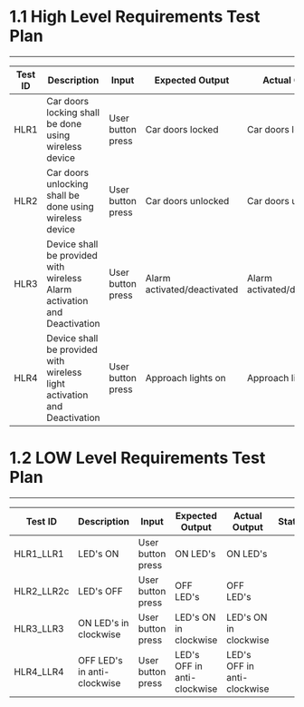 # 1.1 High Level Requirements Test Plan
---

|Test ID | Description | Input | Expected Output | Actual Output | Status|
| -------- | ------------- | ---------------------- | -------------- | ---------- | -------------- |
| HLR1 | Car doors locking shall be done using wireless device| User button press | Car doors locked | Car doors locked |  |
| HLR2 | Car doors unlocking shall be done using wireless device | User button press | Car doors unlocked | Car doors unlocked | |
| HLR3 | Device shall be provided with wireless Alarm activation and Deactivation | User button press | Alarm activated/deactivated | Alarm activated/deactivated |  |
| HLR4 | Device shall be provided with wireless light activation and Deactivation | User button press | Approach lights on | Approach lights on |  |


# 1.2 LOW Level Requirements Test Plan
---

|Test ID | Description | Input | Expected Output | Actual Output | Status|
| -------- | ------------- | ---------------------- | -------------- | ---------- | -------------- |
| HLR1_LLR1 | LED's ON | User button press | ON LED's | ON LED's |  |
| HLR2_LLR2c| LED's OFF | User button press | OFF LED's |  OFF LED's |  |
| HLR3_LLR3 | ON LED's in clockwise | User button press | LED's ON in clockwise | LED's ON in clockwise | |
| HLR4_LLR4 | OFF LED's in anti-clockwise | User button press | LED's OFF in anti-clockwise | LED's OFF in anti-clockwise |  |




